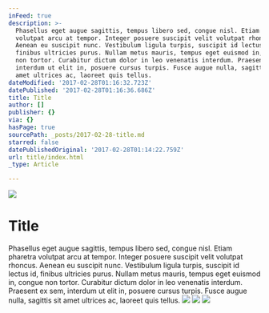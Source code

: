 ```yaml
---
inFeed: true
description: >-
  Phasellus eget augue sagittis, tempus libero sed, congue nisl. Etiam pharetra
  volutpat arcu at tempor. Integer posuere suscipit velit volutpat rhoncus.
  Aenean eu suscipit nunc. Vestibulum ligula turpis, suscipit id lectus id,
  finibus ultricies purus. Nullam metus mauris, tempus eget euismod in, congue
  non tortor. Curabitur dictum dolor in leo venenatis interdum. Praesent ex sem,
  interdum ut elit in, posuere cursus turpis. Fusce augue nulla, sagittis sit
  amet ultrices ac, laoreet quis tellus.
dateModified: '2017-02-28T01:16:32.723Z'
datePublished: '2017-02-28T01:16:36.686Z'
title: Title
author: []
publisher: {}
via: {}
hasPage: true
sourcePath: _posts/2017-02-28-title.md
starred: false
datePublishedOriginal: '2017-02-28T01:14:22.759Z'
url: title/index.html
_type: Article

---
```

![](https://the-grid-user-content.s3-us-west-2.amazonaws.com/431b4eff-2f3f-4e2e-ad89-92ab2c177fea.jpg)

# Title

Phasellus eget augue sagittis, tempus libero sed, congue nisl. Etiam pharetra volutpat arcu at tempor. Integer posuere suscipit velit volutpat rhoncus. Aenean eu suscipit nunc. Vestibulum ligula turpis, suscipit id lectus id, finibus ultricies purus. Nullam metus mauris, tempus eget euismod in, congue non tortor. Curabitur dictum dolor in leo venenatis interdum. Praesent ex sem, interdum ut elit in, posuere cursus turpis. Fusce augue nulla, sagittis sit amet ultrices ac, laoreet quis tellus.
![](https://the-grid-user-content.s3-us-west-2.amazonaws.com/5e9ca9ec-a964-4860-ad1b-9c0850e31006.jpg)
![](https://the-grid-user-content.s3-us-west-2.amazonaws.com/da686449-7497-444e-9956-aa8a942fb9af.jpg)
![](https://the-grid-user-content.s3-us-west-2.amazonaws.com/756d7979-7cc1-4ae6-8880-449807d49c68.jpg)